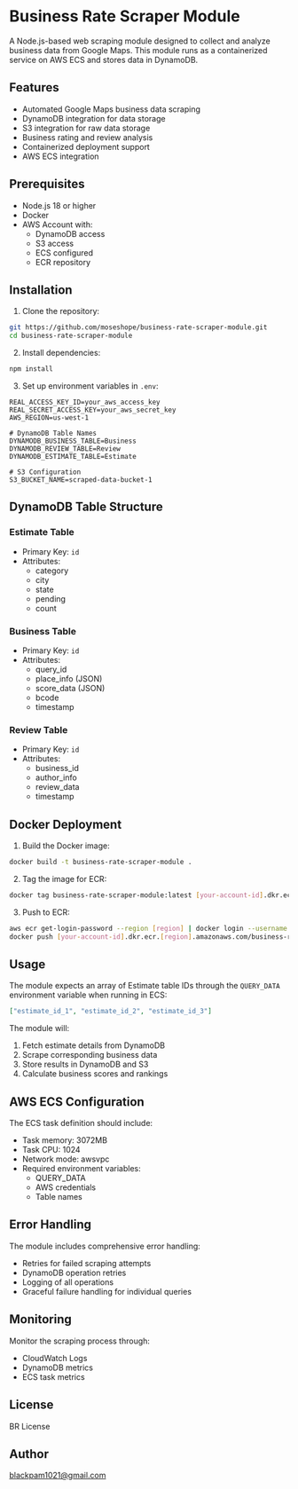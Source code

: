 # Business Rate Scraper Module

A Node.js-based web scraping module designed to collect and analyze business data from Google Maps. This module runs as a containerized service on AWS ECS and stores data in DynamoDB.

## Features

- Automated Google Maps business data scraping
- DynamoDB integration for data storage
- S3 integration for raw data storage
- Business rating and review analysis
- Containerized deployment support
- AWS ECS integration

## Prerequisites

- Node.js 18 or higher
- Docker
- AWS Account with:
  - DynamoDB access
  - S3 access
  - ECS configured
  - ECR repository

## Installation

1. Clone the repository:

```bash
git https://github.com/moseshope/business-rate-scraper-module.git
cd business-rate-scraper-module
```

2. Install dependencies:

```bash
npm install
```

3. Set up environment variables in `.env`:

```env
REAL_ACCESS_KEY_ID=your_aws_access_key
REAL_SECRET_ACCESS_KEY=your_aws_secret_key
AWS_REGION=us-west-1

# DynamoDB Table Names
DYNAMODB_BUSINESS_TABLE=Business
DYNAMODB_REVIEW_TABLE=Review
DYNAMODB_ESTIMATE_TABLE=Estimate

# S3 Configuration
S3_BUCKET_NAME=scraped-data-bucket-1
```

## DynamoDB Table Structure

### Estimate Table

- Primary Key: `id`
- Attributes:
  - category
  - city
  - state
  - pending
  - count

### Business Table

- Primary Key: `id`
- Attributes:
  - query_id
  - place_info (JSON)
  - score_data (JSON)
  - bcode
  - timestamp

### Review Table

- Primary Key: `id`
- Attributes:
  - business_id
  - author_info
  - review_data
  - timestamp

## Docker Deployment

1. Build the Docker image:

```bash
docker build -t business-rate-scraper-module .
```

2. Tag the image for ECR:

```bash
docker tag business-rate-scraper-module:latest [your-account-id].dkr.ecr.[region].amazonaws.com/business-rate-scraper-module:latest
```

3. Push to ECR:

```bash
aws ecr get-login-password --region [region] | docker login --username AWS --password-stdin [your-account-id].dkr.ecr.[region].amazonaws.com
docker push [your-account-id].dkr.ecr.[region].amazonaws.com/business-rate-scraper-module:latest
```

## Usage

The module expects an array of Estimate table IDs through the `QUERY_DATA` environment variable when running in ECS:

```json
["estimate_id_1", "estimate_id_2", "estimate_id_3"]
```

The module will:

1. Fetch estimate details from DynamoDB
2. Scrape corresponding business data
3. Store results in DynamoDB and S3
4. Calculate business scores and rankings

## AWS ECS Configuration

The ECS task definition should include:

- Task memory: 3072MB
- Task CPU: 1024
- Network mode: awsvpc
- Required environment variables:
  - QUERY_DATA
  - AWS credentials
  - Table names

## Error Handling

The module includes comprehensive error handling:

- Retries for failed scraping attempts
- DynamoDB operation retries
- Logging of all operations
- Graceful failure handling for individual queries

## Monitoring

Monitor the scraping process through:

- CloudWatch Logs
- DynamoDB metrics
- ECS task metrics

## License

BR License

## Author

blackpam1021@gmail.com
